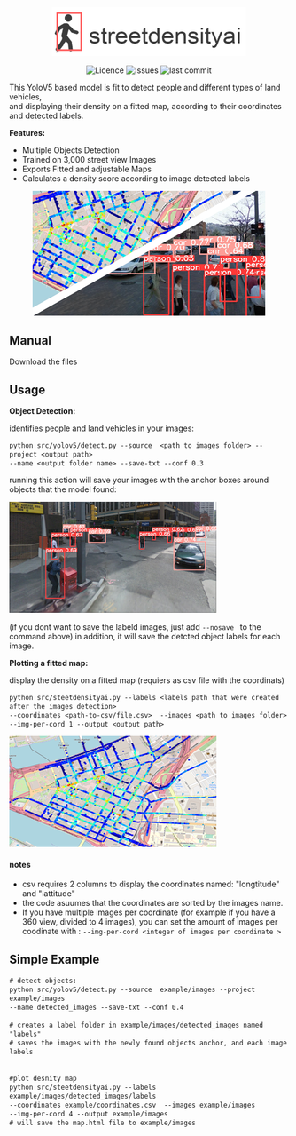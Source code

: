 

<p align="center">
<img alt="Street Density ai" src="assets/test.png" width="350">
</p>

<p align="center">
<img alt="Licence" src=https://img.shields.io/github/license/lironbdolah/streetdensityai>
 <img alt="Issues" src=https://img.shields.io/github/issues/lironbdolah/streetdensityai>
 <img alt="last commit" src=https://img.shields.io/github/last-commit/lironbdolah/streetdensityai>

</p>

This YoloV5 based model is fit to detect people and different types of land vehicles,<br /> and displaying their density on a fitted map, according to their coordinates and detected labels. <br />


**Features:**

- Multiple Objects Detection
- Trained on 3,000 street view Images
- Exports Fitted and adjustable Maps
- Calculates a density score according to image detected labels 


<p align="center">
  <img src="assets/streetdensityai.png" />
</p>


## Manual

Download the files 

## Usage

****Object Detection:**** 

identifies people and land vehicles in your images:

```shell
python src/yolov5/detect.py --source  <path to images folder> --project <output path>
--name <output folder name> --save-txt --conf 0.3
```
running this action will save your images with the anchor boxes around objects that the model found:

<img src="assets/step1.png" />

(if you dont want to save the labeld images, just add  ```--nosave ``` to the command above)
in addition, it will save the detcted object labels for each image.



 ****Plotting a fitted map:****
 
 display the density on a fitted map (requiers as csv file with the coordinats)
 
```shell
python src/steetdensityai.py --labels <labels path that were created after the images detection>
--coordinates <path-to-csv/file.csv>  --images <path to images folder>
--img-per-cord 1 --output <output path>
```
<img src="assets/step2.png" />

#### notes
- csv requires 2 columns to display the coordinates named: "longtitude" and "lattitude"
- the code asuumes that the coordinates are sorted by the images name.
- If you have multiple images per coordinate (for example if you have a 360 view, divided to 4 images), you can set the amount of images per coodinate with : ```--img-per-cord <integer of images per coordinate > ```

 
## Simple Example

```shell
# detect objects: 
python src/yolov5/detect.py --source  example/images --project example/images
--name detected_images --save-txt --conf 0.4

# creates a label folder in example/images/detected_images named "labels"
# saves the images with the newly found objects anchor, and each image labels 


#plot desnity map
python src/steetdensityai.py --labels example/images/detected_images/labels
--coordinates example/coordinates.csv  --images example/images
--img-per-cord 4 --output example/images                                     # will save the map.html file to example/images


```

